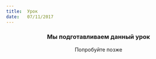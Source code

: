 ```yaml
---
title:  Урок
date:   07/11/2017
---
```


### <center>Мы подготавливаем данный урок</center>
<center>Попробуйте позже</center>